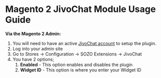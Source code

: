 # Magento 2 JivoChat Module Usage Guide

**Via the Magento 2 Admin:**
1. You will need to have an active [JivoChat account](bit.ly/2gmEB0m) to setup the plugin.
1. Log into your admin site 
1. Go to Stores -> Configuration -> SOZO Extensions -> JivoChat
1. You have 2 options; 
    1. **Enabled** - This option enables and disables the plugin
    1. **Widget ID** - This option is where you enter your Widget ID []() 

